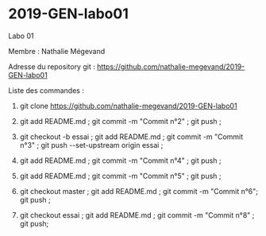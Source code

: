 # 2019-GEN-labo01
Labo 01 


Membre : Nathalie Mégevand

Adresse du repository git : https://github.com/nathalie-megevand/2019-GEN-labo01

Liste des commandes :


1. git clone https://github.com/nathalie-megevand/2019-GEN-labo01

2. git add README.md ; git commit -m "Commit n°2" ; git push ;

3. git checkout -b essai ; git add README.md ; git commit -m "Commit n°3" ; git push --set-upstream origin essai ;

4. git add README.md ; git commit -m "Commit n°4" ; git push ;

5. git add README.md ; git commit -m "Commit n°5" ; git push ;

6. git checkout master ; git add README.md ; git commit -m "Commit n°6"; git push ; 


8. git checkout essai ; git add README.md ; git commit -m "Commit n°8" ; git push;

